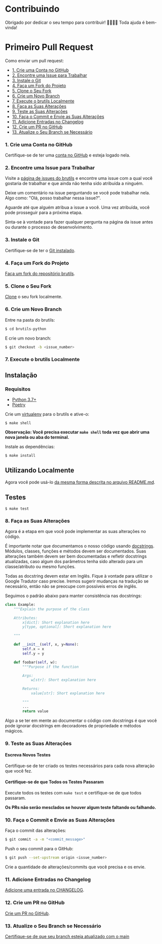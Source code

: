 # Contribuindo

Obrigado por dedicar o seu tempo para contribuir! 🙇‍♀️🙇‍♂️ Toda ajuda é bem-vinda!

# Primeiro Pull Request

Como enviar um pull request:

- [1. Crie uma Conta no GitHub](#1-crie-uma-conta-no-github)
- [2. Encontre uma Issue para Trabalhar](#2-encontre-uma-issue-para-trabalhar)
- [3. Instale o Git](#3-instale-o-git)
- [4. Faça um Fork do Projeto](#4-faça-um-fork-do-projeto)
- [5. Clone o Seu Fork](#5-clone-o-seu-fork)
- [6. Crie um Novo Branch](#6-crie-um-novo-branch)
- [7. Execute o brutils Localmente](#7-execute-o-brutils-localmente)
- [8. Faça as Suas Alterações](#8-faça-as-suas-alterações)
- [9. Teste as Suas Alterações](#9-teste-as-suas-alterações)
- [10. Faça o Commit e Envie as Suas Alterações](#10-faça-o-commit-e-envie-as-suas-alterações)
- [11. Adicione Entradas no Changelog](#11-adicione-entradas-no-changelog)
- [12. Crie um PR no GitHub](#12-crie-um-pr-no-github)
- [13. Atualize o Seu Branch se Necessário](#13-atualize-o-seu-branch-se-necessário)

### 1. Crie uma Conta no GitHub

Certifique-se de ter uma [conta no GitHub][github-join] e esteja logado nela.

### 2. Encontre uma Issue para Trabalhar

Visite a [página de issues do brutils][brutils-issues] e encontre uma issue com a qual você gostaria
de trabalhar e que ainda não tenha sido atribuída a ninguém.

Deixe um comentário na issue perguntando se você pode trabalhar nela. Algo como: "Olá, posso
trabalhar nessa issue?".

Aguarde até que alguém atribua a issue a você. Uma vez atribuída, você pode prosseguir para a próxima
etapa.

Sinta-se à vontade para fazer qualquer pergunta na página da issue antes ou durante o processo de
desenvolvimento.

### 3. Instale o Git

Certifique-se de ter o [Git instalado][install-git].

### 4. Faça um Fork do Projeto

[Faça um fork do repositório brutils][github-forking].

### 5. Clone o Seu Fork

[Clone][github-cloning] o seu fork localmente.

### 6. Crie um Novo Branch

Entre na pasta do brutils:

```bash
$ cd brutils-python
```

E crie um novo branch:

```bash
$ git checkout -b <issue_number>
```

### 7. Execute o brutils Localmente
## Instalação
### Requisitos

- [Python 3.7+][python]
- [Poetry][poetry]

Crie um [virtualenv][virtualenv] para o brutils e ative-o:

```shell
$ make shell
```

**Observação: Você precisa executar `make shell` toda vez que abrir uma nova janela ou aba do terminal.**

Instale as dependências:

```shell
$ make install
```

## Utilizando Localmente

Agora você pode usá-lo [da mesma forma descrita no arquivo README.md](/README.md#utilização).

## Testes

```shell
$ make test
```

### 8. Faça as Suas Alterações

Agora é a etapa em que você pode implementar as suas alterações no código.

É importante notar que documentamos o nosso código usando [docstrings][docstring-definition].
Módulos, classes, funções e métodos devem ser documentados. Suas alterações também devem ser bem
documentadas e refletir docstrings atualizadas, caso algum dos parâmetros tenha sido alterado para
um classe/atributo ou mesmo funções.

Todas as docstring devem estar em Inglês. Fique à vontade para utilizar o Google Tradutor caso
precise. Iremos sugerir mudanças na tradução se necessário, então não se preocupe com possíveis
erros de inglês.

Seguimos o padrão abaixo para manter consistência nas docstrings:

```python
class Example:
    """Explain the purpose of the class

    Attributes:
        x[dict]: Short explanation here
        y[type, optional]: Short explanation here

    """

    def __init__(self, x, y=None):
        self.x = x
        self.y = y

    def foobar(self, w):
        """Purpose if the function

        Args:
            w[str]: Short explanation here

        Returns:
            value[str]: Short explanation here

        """
        ...
        return value

```

Algo a se ter em mente ao documentar o código com docstrings é que você pode ignorar docstrings em
decoradores de propriedade e métodos mágicos.

### 9. Teste as Suas Alterações

#### Escreva Novos Testes

Certifique-se de ter criado os testes necessários para cada nova alteração que você fez.

#### Certifique-se de que Todos os Testes Passaram

Execute todos os testes com `make test` e certifique-se de que todos passaram.

**Os PRs não serão mesclados se houver algum teste faltando ou falhando.**

### 10. Faça o Commit e Envie as Suas Alterações

Faça o commit das alterações:

```bash
$ git commit -a -m "<commit_message>"
```

Push o seu commit para o GitHub:

```bash
$ git push --set-upstream origin <issue_number>
```

Crie a quantidade de alterações/commits que você precisa e os envie.

### 11. Adicione Entradas no Changelog

[Adicione uma entrada no CHANGELOG][keep-a-changelog].

### 12. Crie um PR no GitHub

[Crie um PR no GitHub][github-creating-a-pr].

### 13. Atualize o Seu Branch se Necessário

[Certifique-se de que seu branch esteja atualizado com o main][github-sync-pr]

[brutils-issues]: https://github.com/brazilian-utils/brutils-python/issues
[docstring-definition]: https://www.python.org/dev/peps/pep-0257/#what-is-a-docstring
[github-cloning]: https://docs.github.com/pt/repositories/creating-and-managing-repositories/cloning-a-repository
[github-creating-a-pr]: https://docs.github.com/pt/github/collaborating-with-issues-and-pull-requests/creating-a-pull-request
[github-forking]: https://docs.github.com/pt/get-started/quickstart/contributing-to-projects
[github-join]: https://github.com/join
[github-sync-pr]: https://docs.github.com/pt/pull-requests/collaborating-with-pull-requests/proposing-changes-to-your-work-with-pull-requests/keeping-your-pull-request-in-sync-with-the-base-branch
[install-git]: https://git-scm.com/book/pt-br/v2/Come%C3%A7ando-Instalando-o-Git
[keep-a-changelog]: https://keepachangelog.com/pt-BR/1.0.0/
[poetry]: https://python-poetry.org/docs/#installation
[python]: https://www.python.org/downloads/
[virtualenv]: https://virtualenv.pypa.io/en/latest/
